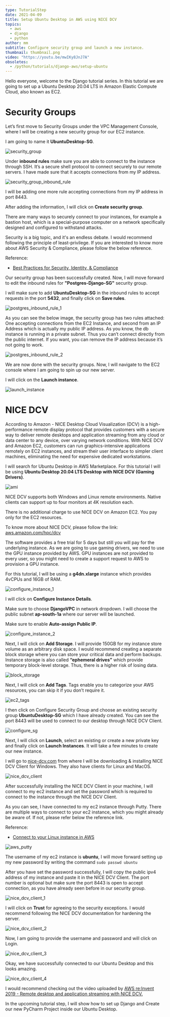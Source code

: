 ```yaml
---
type: TutorialStep
date: 2021-04-09
title: Setup Ubuntu Desktop in AWS using NICE DCV
topics:
  - aws
  - django
  - python
author: mm
subtitle: Configure security group and launch a new instance.
thumbnail: thumbnail.png
video: "https://youtu.be/mwIKy8JnJ7A"
obsoletes:
  - /python/tutorials/django-aws/setup-ubuntu
---
```


Hello everyone, welcome to the Django tutorial series. In this tutorial
we are going to set up a Ubuntu Desktop 20.04 LTS in Amazon Elastic
Compute Cloud, also known as EC2.

# Security Groups

Let’s first move to Security Groups under the VPC Management Console, where
I will be creating a new security group for our EC2 instance.

I am going to name it **UbuntuDesktop-SG**.

![security_group](steps/step1.png)

Under **inbound rules** make sure you are able to connect to the instance
through SSH. It’s a secure shell protocol to connect securely to our remote
servers. I have made sure that it accepts connections from my IP address.

![security_group_inbound_rule](steps/step2.png)

I will be adding one more rule accepting connections from my IP address in port 8443.

After adding the information, I will click on **Create security group**.

There are many ways to securely connect to your instances,
for example a bastion host, which is a special-purpose computer
on a network specifically designed and configured to withstand attacks.

Security is a big topic, and it's an endless debate. I would recommend following
the principle of least-privilege. If you are interested to know more about
AWS Security & Compliance, please follow the below reference.

Reference:

- [Best Practices for Security, Identity, & Compliance](https://aws.amazon.com/architecture/security-identity-compliance)

Our security group has been successfully created. Now, I will move forward to edit the
inbound rules for **"Postgres-Django-SG"** security group.

I will make sure to add **UbuntuDesktop-SG** in the inbound rules to accept requests in the port **5432**, and
finally click on **Save rules**.

![postgres_inbound_rule_1](steps/step3.png)

As you can see the below image, the security group has two rules attached: One accepting connections
from the EC2 Instance, and second from an IP Address which is actually my public IP address. As you know,
the db instance is running in a private subnet. Thus you can’t connect directly from the public internet.
If you want, you can remove the IP address because it’s not going to work.

![postgres_inbound_rule_2](steps/step4.png)

We are now done with the security groups. Now, I will navigate to the EC2 console
where I am going to spin up our new server.

I will click on the **Launch instance**.

![launch_instance](steps/step5.png)

# NICE DCV

According to Amazon - NICE Desktop Cloud Visualization (DCV) is a high-performance remote display protocol that provides
customers with a secure way to deliver remote desktops and application streaming from any cloud or
data center to any device, over varying network conditions. With NICE DCV and Amazon EC2, customers
can run graphics-intensive applications remotely on EC2 instances, and stream their user interface to
simpler client machines, eliminating the need for expensive dedicated workstations.

I will search for Ubuntu Desktop in AWS Marketplace. For this tutorial I will be using
**Ubuntu Desktop 20.04 LTS Desktop with NICE DCV (Gaming Drivers)**.

![ami](steps/step6.png)

NICE DCV supports both Windows and Linux remote environments. Native clients can support up to four monitors at 4K
resolution each.

There is no additional charge to use NICE DCV on Amazon EC2. You pay only for the EC2 resources.

To know more about NICE DCV, please follow the link: [aws.amazon.com/hpc/dcv](https://aws.amazon.com/hpc/dcv/)

The software provides a free trial for 5 days but still you will pay for the underlying instance.
As we are going to use gaming drivers, we need to use the GPU instance provided by AWS. GPU instances are not
provided to every user, so you might need to create a support request to AWS to provision a GPU instance.

For this tutorial, I will be using a **g4dn.xlarge** instance which provides 4vCPUs and 16GB of RAM.

![configure_instance_1](steps/step7.png)

I will click on **Configure Instance Details**.

Make sure to choose **DjangoVPC** in network dropdown. I will choose the public subnet **ap-south-1a** where our server
will be launched.

Make sure to enable **Auto-assign Public IP**.

![configure_instance_2](steps/step8.png)

Next, I will click on **Add Storage**. I will provide 150GB for my instance store volume as an arbitrary disk space.
I would recommend creating a separate block storage where you can store your critical data and perform backups.
Instance storage is also called **“ephemeral drives”** which provide temporary block-level storage.
Thus, there is a higher risk of losing data.

![block_storage](steps/step9.png)

Next, I will click on **Add Tags**. Tags enable you to categorize your AWS resources, you can skip it if you don’t require it.

![ec2_tags](steps/step10.png)

I then click on Configure Security Group and choose an existing
security group **UbuntuDesktop-SG** which I have already created. You can see the port 8443 will be used to
connect to our desktop through NICE DCV Client.

![configure_sg](steps/step11.png)

Next, I will click on **Launch**, select an existing or create a new private key
and finally click on **Launch Instances**. It will take a few minutes to create our new instance.

I will go to [nice-dcv.com](https://www.nice-dcv.com/) from where I will be downloading & installing
NICE DCV Client for Windows. They also have clients for Linux and MacOS.

![nice_dcv_client](steps/step12.png)

After successfully installing the NICE DCV Client in your machine,
I will connect to my ec2 instance and set the password which is required
to connect to the instance through the NICE DCV Client.

As you can see, I have connected to my ec2 instance through Putty.
There are multiple ways to connect to your ec2 instance, which you might
already be aware of. If not, please refer below the reference link.

Reference:

- [Connect to your Linux instance in AWS](https://docs.aws.amazon.com/AWSEC2/latest/UserGuide/AccessingInstances.html)

![aws_putty](steps/step13.png)

The username of my ec2 instance is **ubuntu**, I will move forward
setting up my new password by writing the command `sudo passwd ubuntu`

After you have set the password successfully, I will copy the public ipv4 address of my instance
and paste it in the NICE DCV Client. The port number is optional but make sure the port 8443 is
open to accept connection, as you have already seen before in our security group.

![nice_dcv_client_1](steps/step14.png)

I will click on **Trust** for agreeing to the security exceptions.
I would recommend following the NICE DCV documentation for hardening the server.

![nice_dcv_client_2](steps/step15.png)

Now, I am going to provide the username and password and will click on Login.

![nice_dcv_client_3](steps/step16.png)

Okay, we have successfully connected to our Ubuntu Desktop and this looks amazing.

![nice_dcv_client_4](steps/step17.png)

I would recommend checking
out the video uploaded by [AWS re:Invent 2019 - Remote desktop and application streaming with NICE DCV.](https://www.youtube.com/watch?v=id0kOnY6wLw)

In the upcoming tutorial step, I will show how to set up Django and Create our new PyCharm Project inside our Ubuntu Desktop.
